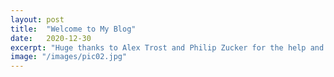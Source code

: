 ```yaml
---
layout: post
title:  "Welcome to My Blog"
date:   2020-12-30
excerpt: "Huge thanks to Alex Trost and Philip Zucker for the help and inspiration to start this"
image: "/images/pic02.jpg"
---
```



